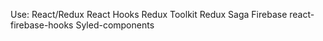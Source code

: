 Use:
    React/Redux
    React Hooks
    Redux Toolkit
    Redux Saga
    Firebase
    react-firebase-hooks
    Syled-components